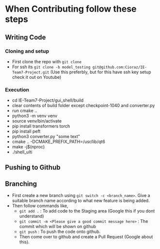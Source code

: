 # When Contributing follow these steps

## Writing Code
### Cloning and setup
- First clone the repo with `git clone`
- For ssh its `git clone -b model_testing git@github.com:Cioraz/IE-Team7-Project.git` (Use this preferbly, but for this have ssh key setup check it out on Youtube)

### Execution
- cd IE-Team7-Project/gui_shell/build
- clear contents of build folder except checkpoint-1040 and converter.py
- run cmake ..
- python3 -m venv venv
- source venv/bin/activate
- pip install transformers torch
- pip install peft
- python3 converter.py "some text"
- cmake .. -DCMAKE_PREFIX_PATH=/usr/lib/qt6
- make -j$(nproc)
- ./shell_ulti

## Pushing to Github
## Branching
- First create a new branch using `git switch -c <branch_name>`. Give a suitable branch name according to what new feature is being added.
- Then follow commands like,
  - `git add .` : To add code to the Staging area (Google this if you dont understand)
  - `git commit -m <Please give a good commit message here>` : The commit which will be shown on github
  - `git push` : To push the code onto github.
  - Then come over to github and create a Pull Request (Google about this).
